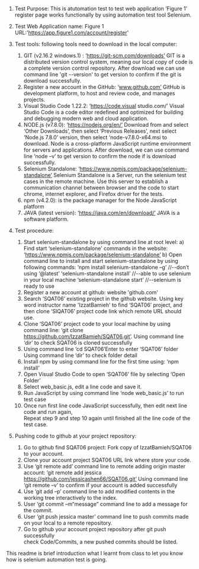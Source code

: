 1. Test Purpose: This is atutomation test to test web application ‘Figure 1’ register page works functionally by using automation test tool Selenium.
 
2. Test Web Application name: Figure 1
   URL:'https://app.figure1.com/account/register'

3. Test tools: following tools need to download in the local computer:
    1) GIT (v2.16.2 windows.1) : ‘https://git-scm.com/downloads’ 
       GIT is a distributed version control system, meaning our local copy of code is a complete version control repository. 
       After download we can use command line 'git --version' to get version to confirm if the git is download successfully.
    2) Register a new account in the GitHub: ‘www.github.com’
       GitHub is development platform, to host and review code, and manages projects. 
    3) Visual Studio Code 1.22.2: ‘https://code.visual studio.com/’
       Visual Studio Code is a code editor redefined and optimized for building and debugging modern web and cloud application.
    4) NODE.js (v7.8.0): ‘https://nodejs.org/en/’
       Download from and select ‘Other Downloads’, then select ‘Previous Releases’, next select ‘Node.js 7.8.0’ version, 
       then select ‘node-v7.8.0-x64.msi to download.
       Node is a cross-platform JavaScript runtime environment for servers and applications. 
       After download, we can use command line ‘node –v’ to get version to confirm the node if is download successfully.
    5) Selenium Standalone: ‘https://www.npmjs.com/package/selenium-standalone’
       Selenium Standalone is a Server, run the selenium test cases in the remote machine.
       Use this server to establish a communication channel between browser and the code to
       start chrome, internet explorer, and Firefox driver for the tests.
    6) npm (v4.2.0): is the package manager for the Node JavaScript platform
    7) JAVA (latest version): ‘https://java.com/en/download/’
       JAVA is a software platform. 

4. Test procedure:
    1) Start selenium-standalone by using command line at root level:
       a) Find start ‘selenium-standalone’ commands in the website: ‘https://www.npmjs.com/package/selenium-standalone’
       b) Open command line to install and start selenium-standalone by using following commands:
         ‘npm install selenium-standalone –g’   //--don’t using ‘@latest’
         ‘selenium-standalone install’     //--able to use selenium in your local machine
         ‘selenium-standalone start’       //--selenium is ready to use
    2) Register a new account at github: website 'github.com'
    3) Search ‘SQAT06’ existing project in the github website.
       Using key word instructor name 'IzzatBamieh' to find ‘SQAT06’ project, 
       and then clone ‘SIQAT06’ project code link which remote URL should use.
    4) Clone ‘SQAT06’ project code to your local machine by using command line: 
       ‘git clone  https://github.com/IzzatBamieh/SQAT06.git’. 
        Using command line ‘dir’ to check SQAT06 is cloned successfully 
    6) Using command line ‘cd SQAT06’Enter to enter ‘SQAT06’ folder
       Using command line ‘dir’ to check folder detail
    7) Install npm by using command line for the first time using:
       ‘npm install’
    8) Open Visual Studio Code to open ‘SQAT06’ file by selecting ‘Open Folder’
    9) Select web_basic.js, edit a line code and save it. 
    10) Run JavaScript by using command line ‘node web_basic.js’ to run test case
    11) Once run first line code JavaScript successfully, 
        then edit next line code and run again,     
        Repeat step 9 and step 10 again until finished all the line code of the test case.

5. Pushing code to github at your project repository:
    1) Go to github find SQAT06 project:
       Fork copy of IzzatBamieh/SQAT06 to your account.
    2) Clone your account project SQAT06 URL link where store your code.
    3) Use ‘git remote add’ command line to remote adding origin master account:
      ‘git remote add jessica https://github.com/jessicashen66/SQAT06.git’
      Using command line ‘git remote –v’ to confirm if your account is added successfully
    4) Use ‘git add –p’ command line to add modified contents
       in the working tree interactively to the index.
    5) User ‘git commit –m“message” command line to add a message for the commit.
    6) User ‘git push jessica master’ command line to push commits made on your local 
       to a remote repository.  
    7) Go to github your account project repository after git push successfully  
      check Code/Commits, a new pushed commits should be listed.

   
This readme is brief introduction what I learnt from class to let you know how is selenium automation test is going.
